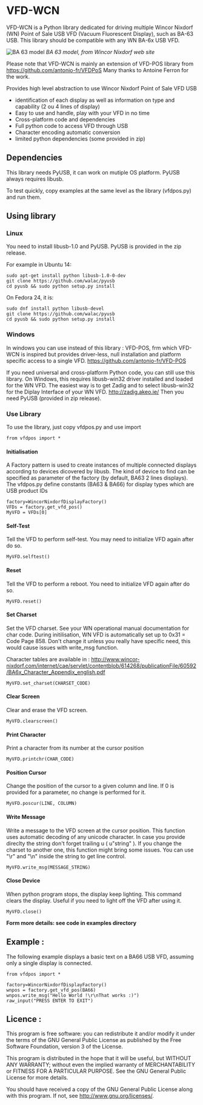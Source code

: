   VFD-WCN
=========

VFD-WCN is a Python library dedicated for driving multiple Wincor Nixdorf (WN) Point of Sale USB VFD (Vacuum Fluorescent Display), such as BA-63 USB.
This library should be compatible with any WN BA-6x USB VFD.

![BA 63 model](http://www.wincor-nixdorf.com/internet/cae/servlet/contentblob/48452/normal/49200/BA63_image.jpg)
_BA 63 model, from Wincor Nixdorf web site_

Please note that VFD-WCN is mainly an extension of VFD-POS library from https://github.com/antonio-fr/VFDPoS
Many thanks to Antoine Ferron for the work.

Provides high level abstraction to use Wincor Nixdorf Point of Sale VFD USB

* identification of each display as well as information on type and capability (2 ou 4 lines of display)
* Easy to use and handle, play with your VFD in no time
* Cross-platform code and dependencies
* Full python code to access VFD through USB
* Character encoding automatic conversion
* limited python dependencies (some provided in zip)


## Dependencies

This library needs PyUSB, it can work on mutiple OS platform.
PyUSB always requires libusb.

To test quickly, copy examples at the same level as the library (vfdpos.py) and run them.

## Using library

### Linux

You need to install libusb-1.0 and PyUSB. PyUSB is provided in the zip release.

For example in Ubuntu 14:

    sudo apt-get install python libusb-1.0-0-dev
    git clone https://github.com/walac/pyusb
    cd pyusb && sudo python setup.py install

On Fedora 24, it is:

    sudo dnf install python libusb-devel
    git clone https://github.com/walac/pyusb
    cd pyusb && sudo python setup.py install

### Windows

In windows you can use instead of this library : VFD-POS, frm which VFD-WCN is inspired but provides driver-less, null installation and platform specific access to a single VFD.
https://github.com/antonio-fr/VFD-POS


If you need universal and cross-platform Python code, you can still use this library. On Windows, this requires libusb-win32 driver installed and loaded for the WN VFD.
The easiest way is to get Zadig and to select libusb-win32 for the Diplay Interface of your WN VFD.
http://zadig.akeo.ie/ Then you need PyUSB (provided in zip release).


### Use Library

To use the library, just copy vfdpos.py and use import 

    from vfdpos import *


#### Initialisation

A Factory pattern is used to create instances of multiple connected displays according to devices dicovered by libusb.
The kind of device to find can be specified as parameter of the factory (by default, BA63 2 lines displays).
The vfdpos.py define constants (BA63 & BA66) for display types which are USB product IDs

    factory=WincorNixdorfDisplayFactory()
    VFDs = factory.get_vfd_pos()
    MyVFD = VFDs[0]


#### Self-Test

Tell the VFD to perform self-test. You may need to initialize VFD again after do so.

    MyVFD.selftest()


#### Reset

Tell the VFD to perform a reboot. You need to initialize VFD again after do so.

    MyVFD.reset()


#### Set Charset

Set the VFD charset. See your WN operational manual documentation for char code.
During initilisation, WN VFD is automatically set up to 0x31 = Code Page 858. Don't change it unless you really have specific need, this would cause issues with write_msg function.

Character tables are available in :
http://www.wincor-nixdorf.com/internet/cae/servlet/contentblob/614268/publicationFile/60592/BA6x_Character_Appendix_english.pdf

    MyVFD.set_charset(CHARSET_CODE)


#### Clear Screen

Clear and erase the VFD screen.

    MyVFD.clearscreen()


#### Print Character

Print a character from its number at the cursor position

    MyVFD.printchr(CHAR_CODE)


#### Position Cursor

Change the position of the cursor to a given column and line. If 0 is provided for a parameter, no change is performed for it.

    MyVFD.poscur(LINE, COLUMN)


#### Write Message

Write a message to the VFD screen at the cursor position. This function uses automatic decoding of any unicode character. In case you provide direclty the string don't forget trailing u (  u"string" ). If you change the charset to another one, this function might bring some issues. You can use "\r" and "\n" inside the string to get line control.

    MyVFD.write_msg(MESSAGE_STRING)


#### Close Device

When python program stops, the display keep lighting. This command clears the display. Useful if you need to light off the VFD after using it.

    MyVFD.close()


**Form more details: see code in examples directory**


## Example :
The following example displays a basic text on a BA66 USB VFD, assuming only a single display is connected.

    from vfdpos import *

    factory=WincorNixdorfDisplayFactory()
    wnpos = factory.get_vfd_pos(BA66)
    wnpos.write_msg("Hello World !\r\nThat works :)")
    raw_input("PRESS ENTER TO EXIT")


Licence :
----------
This program is free software: you can redistribute it and/or modify
it under the terms of the GNU General Public License as published by
the Free Software Foundation, version 3 of the License.

This program is distributed in the hope that it will be useful,
but WITHOUT ANY WARRANTY; without even the implied warranty of
MERCHANTABILITY or FITNESS FOR A PARTICULAR PURPOSE.  See the
GNU General Public License for more details.

You should have received a copy of the GNU General Public License
along with this program.  If not, see <http://www.gnu.org/licenses/>.
